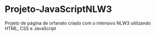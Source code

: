 # Projeto-JavaScriptNLW3
 Projeto de página de orfanato criado com o intensivo NLW3 utilizando HTML, CSS e JavaScript
